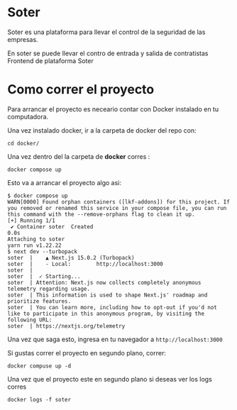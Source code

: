 # Soter

Soter es una plataforma para llevar el control de la seguridad de las empresas.

En soter se puede llevar el contro de entrada y salida de contratistas
Frontend de plataforma Soter



# Como correr el proyecto

Para arrancar el proyecto es neceario contar con Docker instalado en tu computadora.

Una vez instalado docker, ir a la carpeta de docker del repo con:

```
cd docker/
```

Una vez dentro del la carpeta de **docker** corres :

```
docker compose up
```

Esto va a arrancar el proyecto algo asi:


```
$ docker compose up
WARN[0000] Found orphan containers ([lkf-addons]) for this project. If you removed or renamed this service in your compose file, you can run this command with the --remove-orphans flag to clean it up. 
[+] Running 1/1
 ✔ Container soter  Created                                                                                                                                                              0.0s 
Attaching to soter
yarn run v1.22.22
$ next dev --turbopack
soter  |    ▲ Next.js 15.0.2 (Turbopack)
soter  |    - Local:        http://localhost:3000
soter  | 
soter  |  ✓ Starting...
soter  | Attention: Next.js now collects completely anonymous telemetry regarding usage.
soter  | This information is used to shape Next.js' roadmap and prioritize features.
soter  | You can learn more, including how to opt-out if you'd not like to participate in this anonymous program, by visiting the following URL:
soter  | https://nextjs.org/telemetry
```

Una vez que saga esto, ingresa en tu navegador a `http://localhost:3000`

Si gustas correr el proyecto en segundo plano, correr:

```
docker compuse up -d
```

Una vez que el proyecto este en segundo plano si deseas ver los logs corres

```
docker logs -f soter
```


